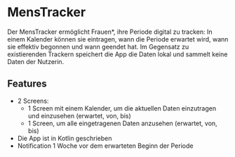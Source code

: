 # MensTracker
Der MensTracker ermöglicht Frauen*, ihre Periode digital zu tracken: In einem Kalender können sie eintragen, wann die Periode erwartet wird, wann sie effektiv begonnen und wann geendet hat. Im Gegensatz zu existierenden Trackern speichert die App die Daten lokal und sammelt keine Daten der Nutzerin.

## Features
* 2 Screens:
  * 1 Screen mit einem Kalender, um die aktuellen Daten einzutragen und einzusehen (erwartet, von, bis)
  * 1 Screen, um alle eingetragenen Daten anzusehen (erwartet, von, bis)
* Die App ist in Kotlin geschrieben
* Notification 1 Woche vor dem erwarteten Beginn der Periode
